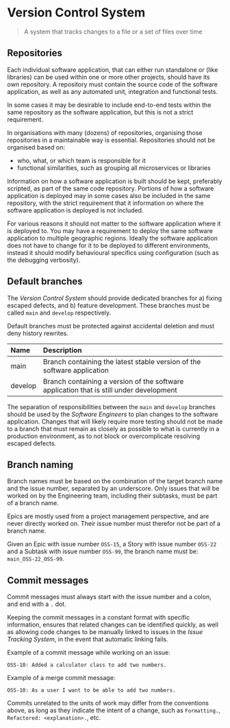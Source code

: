 # Version Control System

> A system that tracks changes to a file or a set of files over time


## Repositories

Each individual software application, that can either run standalone or (like libraries) can be used within one or more
other projects, should have its own repository. A repository must contain the source code of the software application, as
well as any automated unit, integration and functional tests.

In some cases it may be desirable to include end-to-end tests within the same repository as the software application, but
this is not a strict requirement.

In organisations with many (dozens) of repositories, organising those repositories in a maintainable way is essential.
Repositories should not be organised based on:
- who, what, or which team is responsible for it
- functional similarities, such as grouping all microservices or libraries

Information on how a software application is built should be kept, preferably scripted, as part of the same code
repository. Portions of how a software application is deployed may in some cases also be included in the same repository,
with the strict requirement that it information on where the software application is deployed is not included.

For various reasons it should not matter to the software application where it is deployed to. You may have a requirement
to deploy the same software application to multiple geographic regions. Ideally the software application does not have to
change for it to be deployed to different environments, instead it should modify behavioural specifics using
configuration (such as the debugging verbosity).


## Default branches

The _Version Control System_ should provide dedicated branches for a) fixing escaped defects, and b) feature development.
These branches must be called `main` and `develop` respectively.

Default branches must be protected against accidental deletion and must deny history rewrites.

| Name    | Description                                                                             |
|:--------|:----------------------------------------------------------------------------------------|
| main    | Branch containing the latest stable version of the software application                 |
| develop | Branch containing a version of the software application that is still under development |

The separation of responsibilities between the `main` and `develop` branches should be used by the _Software Engineers_
to plan changes to the software application. Changes that will likely require more testing should not be made to a branch
that must remain as closely as possible to what is currently in a production environment, as to not block or
overcomplicate resolving escaped defects.


## Branch naming

Branch names must be based on the combination of the target branch name and the issue number, separated by an underscore.
Only issues that will be worked on by the Engineering team, including their subtasks, must be part of a branch name.

Epics are mostly used from a project management perspective, and are never directly worked on. Their issue number must
therefor not be part of a branch name.

Given an Epic with issue number `OSS-15`, a Story with issue number `OSS-22` and a Subtask with issue number `OSS-99`, the
branch name must be: `main_OSS-22_OSS-99`.


## Commit messages

Commit messages must always start with the issue number and a colon, and end with a `.` dot.

Keeping the commit messages in a constant format with specific information, ensures that related changes can be
identified quickly, as well as allowing code changes to be manually linked to issues in the _Issue Tracking System_, in
the event that automatic linking fails.

Example of a commit message while working on an issue:
```
OSS-10: Added a calculator class to add two numbers.
```

Example of a merge commit message:
```
OSS-10: As a user I want to be able to add two numbers.
```

Commits unrelated to the units of work may differ from the conventions above, as long as they indicate the intent of a
change, such as `Formatting.`, `Refactored: <explanation>.`, etc.